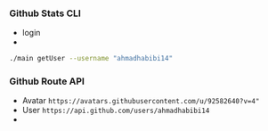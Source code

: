 ### Github Stats CLI

- login
- 

```sh
./main getUser --username "ahmadhabibi14"
```

### Github Route API
- Avatar `https://avatars.githubusercontent.com/u/92582640?v=4"`
- User `https://api.github.com/users/ahmadhabibi14`
- 